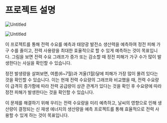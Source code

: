 # 프로젝트 설명

![Untitled](%E1%84%91%E1%85%B3%E1%84%85%E1%85%A9%E1%84%8C%E1%85%A6%E1%86%A8%E1%84%90%E1%85%B3%20%E1%84%89%E1%85%A5%E1%86%AF%E1%84%86%E1%85%A7%E1%86%BC%20391683aa48c94cf5bd3488c337ef4f6e/Untitled.png)

![Untitled](%E1%84%91%E1%85%B3%E1%84%85%E1%85%A9%E1%84%8C%E1%85%A6%E1%86%A8%E1%84%90%E1%85%B3%20%E1%84%89%E1%85%A5%E1%86%AF%E1%84%86%E1%85%A7%E1%86%BC%20391683aa48c94cf5bd3488c337ef4f6e/Untitled%201.png)

이 프로젝트를 통해 전력 수요를 예측과 태양광 발전소 생산력을 예측하여 정전 피해 가구 수를 줄이고, 전력 사용량을 최대한 효율적으로 할 수 있게 예측하는 것이 목표입니다. 그림을 보면 전력 수요 그래프가 증가 또는 감소할 때 정전 피해가 가구 수가 많이 발생한다는 사실을 확인할 수 있습니다. 

 정전 발생량을 살펴보면, 여름(6~7월)과 겨울(1월)달에 피해가 가장 많이 몰려 있다는 것을 확인할 수 있습니다. 이는 현재 전력 수요량의 그래프와 비교했을 때, 전력 수요량이 급격히 증가함에 따라 전력 공급량이 상관 관계가 있다는 것을 확인 후 수요량에 따라 정전 피해가 발생한다는 것을 확인할 수 있습니다. 

이 문제를 해결하기 위해 우리는 전력 수요량을 미리 예측하고, 날씨의 영향으로 인해 생산량이 결정되는 신 재생 에너지의 생산량을 예측 프로젝트를 통해 효율적으로 전력 사용할 수 있게 하는 것이 목표입니다.